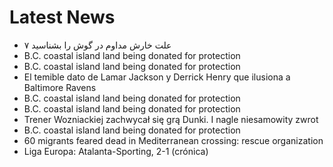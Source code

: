 # Latest News
-  ۷ علت خارش مداوم در گوش را بشناسید
-  B.C. coastal island land being donated for protection
-  B.C. coastal island land being donated for protection
-  El temible dato de Lamar Jackson y Derrick Henry que ilusiona a Baltimore Ravens
-  B.C. coastal island land being donated for protection
-  B.C. coastal island land being donated for protection
-  Trener Wozniackiej zachwycał się grą Dunki. I nagle niesamowity zwrot
-  B.C. coastal island land being donated for protection
-  60 migrants feared dead in Mediterranean crossing: rescue organization
-  Liga Europa: Atalanta-Sporting, 2-1 (crónica)
